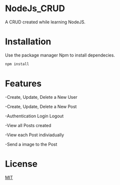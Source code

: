 # NodeJs_CRUD
A CRUD created while learning NodeJS.

# Installation

Use the package manager Npm to install dependecies.

```bash
npm install

```

# Features
-Create, Update, Delete a New User

-Create, Update, Delete a New Post

-Authentication Login Logout

-View all Posts created

-View each Post indiviadually

-Send a image to the Post



# License
[MIT](https://choosealicense.com/licenses/mit/)

